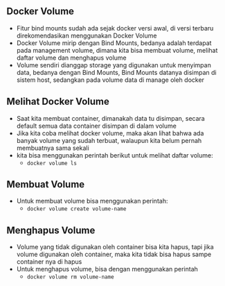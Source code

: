 ## Docker Volume

- Fitur bind mounts sudah ada sejak docker versi awal, di versi terbaru direkomendasikan menggunakan Docker Volume
- Docker Volume mirip dengan Bind Mounts, bedanya adalah terdapat pada management volume, dimana kita bisa membuat volume, melihat daftar volume dan menghapus volume
- Volume sendiri dianggap storage yang digunakan untuk menyimpan data, bedanya dengan Bind Mounts, Bind Mounts datanya disimpan di sistem host, sedangkan pada volume data di manage oleh docker

## Melihat Docker Volume

- Saat kita membuat container, dimanakah data tu disimpan, secara default semua data container disimpan di dalam volume
- Jika kita coba melihat docker volume, maka akan lihat bahwa ada banyak volume yang sudah terbuat, walaupun kita belum pernah membuatnya sama sekali
- kita bisa menggunakan perintah berikut untuk melihat daftar volume:
    - `docker volume ls`

## Membuat Volume

- Untuk membuat volume bisa menggunakan perintah:
    - `docker volume create volume-name`

## Menghapus Volume

- Volume yang tidak digunakan oleh container bisa kita hapus, tapi jika volume digunakan oleh container, maka kita tidak bisa hapus sampe container nya di hapus
- Untuk menghapus volume, bisa dengan menggunakan perintah
    - `docker volume rm volume-name`